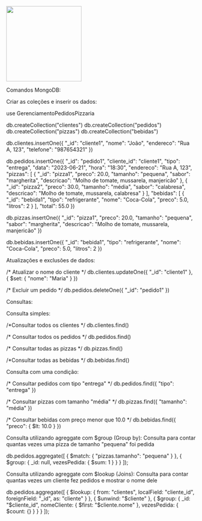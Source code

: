 <p float="left">

 <img src="https://user-images.githubusercontent.com/img\Modelagem.png" width="200" />

</p>

Comandos MongoDB:

Criar as coleções e inserir os dados:


use GerenciamentoPedidosPizzaria


db.createCollection("clientes")
db.createCollection("pedidos")
db.createCollection("pizzas")
db.createCollection("bebidas")


db.clientes.insertOne({
  "_id": "cliente1",
  "nome": "João",
  "endereco": "Rua A, 123",
  "telefone": "987654321"
})


db.pedidos.insertOne({
  "_id": "pedido1",
  "cliente_id": "cliente1",
  "tipo": "entrega",
  "data": "2023-06-21",
  "hora": "18:30",
  "endereco": "Rua A, 123",
  "pizzas": [
    {
      "_id": "pizza1",
      "preco": 20.0,
      "tamanho": "pequena",
      "sabor": "margherita",
      "descricao": "Molho de tomate, mussarela, manjericão"
    },
    {
      "_id": "pizza2",
      "preco": 30.0,
      "tamanho": "média",
      "sabor": "calabresa",
      "descricao": "Molho de tomate, mussarela, calabresa"
    }
  ],
  "bebidas": [
    {
      "_id": "bebida1",
      "tipo": "refrigerante",
      "nome": "Coca-Cola",
      "preco": 5.0,
      "litros": 2
    }
  ],
  "total": 55.0
})


db.pizzas.insertOne({
  "_id": "pizza1",
  "preco": 20.0,
  "tamanho": "pequena",
  "sabor": "margherita",
  "descricao": "Molho de tomate, mussarela, manjericão"
})


db.bebidas.insertOne({
  "_id": "bebida1",
  "tipo": "refrigerante",
  "nome": "Coca-Cola",
  "preco": 5.0,
  "litros": 2
})


Atualizações e exclusões de dados:

/* Atualizar o nome do cliente */
db.clientes.updateOne({ "_id": "cliente1" }, { $set: { "nome": "Maria" } })


/* Excluir um pedido */
db.pedidos.deleteOne({ "_id": "pedido1" })








Consultas:

Consulta simples:

/*Consultar todos os clientes */
db.clientes.find()


/* Consultar todos os pedidos */
db.pedidos.find()


/* Consultar todas as pizzas */
db.pizzas.find()


/*Consultar todas as bebidas */
db.bebidas.find()





Consulta com uma condição:

/* Consultar pedidos com tipo "entrega" */
db.pedidos.find({ "tipo": "entrega" })


/* Consultar pizzas com tamanho "média" */
db.pizzas.find({ "tamanho": "média" })


/* Consultar bebidas com preço menor que 10.0 */
db.bebidas.find({ "preco": { $lt: 10.0 } })





Consulta utilizando agreggate com $group (Group by):
Consulta para contar quantas vezes uma pizza de tamanho "pequena" foi pedida



db.pedidos.aggregate([
  {
    $match: {
      "pizzas.tamanho": "pequena"
    }
  },
  {
    $group: {
      _id: null,
      vezesPedida: { $sum: 1 }
    }
  }
]);






Consulta utilizando agreggate com $lookup (Joins):
Consulta para contar quantas vezes um cliente fez pedidos e mostrar o nome dele

db.pedidos.aggregate([
  {
    $lookup: {
      from: "clientes",
      localField: "cliente_id",
      foreignField: "_id",
      as: "cliente"
    }
  },
  {
    $unwind: "$cliente"
  },
  {
    $group: {
      _id: "$cliente_id",
      nomeCliente: { $first: "$cliente.nome" },
      vezesPedida: { $count: {} }
    }
  }
]);

